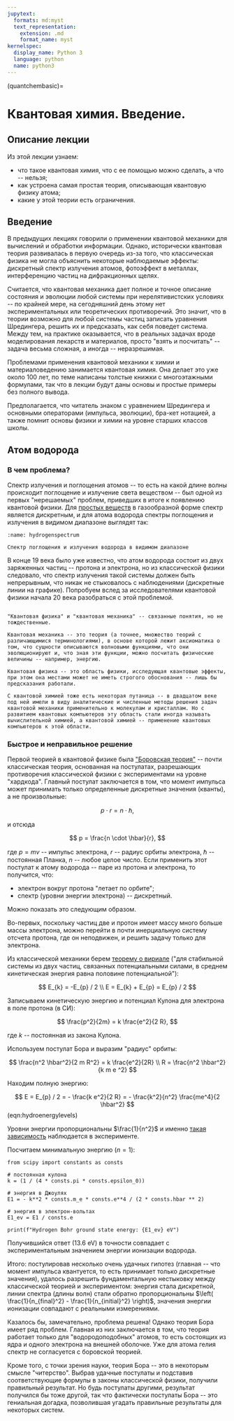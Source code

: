 ```yaml
---
jupytext:
  formats: md:myst
  text_representation:
    extension: .md
    format_name: myst
kernelspec:
  display_name: Python 3
  language: python
  name: python3
---
```


(quantchembasic)=

# Квантовая химия. Введение.

## Описание лекции

Из этой лекции узнаем:

- что такое квантовая химия, что с ее помощью можно сделать, а что -- нельзя;
- как устроена самая простая теория, описывающая квантовую физику атома;
- какие у этой теории есть ограничения.

## Введение

В предыдущих лекциях говорили о применении квантовой механики для вычислений и обработки информации. Однако, исторически квантовая теория развивалась в первую очередь из-за того, что классическая физика не могла объяснить некоторые наблюдаемые эффекты: дискретный спектр излучения атомов, фотоэффект в металлах, интерференцию частиц на дифракционных щелях.

Считается, что квантовая механика дает полное и точное описание состояния и эволюции любой системы при нерелятивистских условиях -- по крайней мере, на сегодняшний день этому нет экспериментальных или теоретических противоречий. Это значит, что в теории возможно для любой системы частиц записать уравнения Шредингера, решить их и предсказать, как себя поведет система. Между тем, на практике оказывается, что в реальных задачах вроде моделирования лекарств и материалов, просто "взять и посчитать" -- задача весьма сложная, а иногда -- неразрешимая.

Проблемами применения квантовой механики к химии и материаловедению занимается квантовая химия. Она делает это уже около 100 лет, по теме написаны толстые книжки с многоэтажными формулами, так что в лекции будут даны основы и простые примеры без полного вывода.

Предполагается, что читатель знаком с уравнением Шредингера и основными операторами (импульса, эволюции), бра-кет нотацией, а также помнит основы физики и химии на уровне старших классов школы.

## Атом водорода

### В чем проблема?

Спектр излучения и поглощения атомов -- то есть на какой длине волны происходит поглощение и излучение света веществом -- был одной из первых "нерешаемых" проблем, приведших в итоге к появлению квантовой физики. Для [простых веществ](https://ru.wikipedia.org/wiki/Простые_вещества) в газообразной форме спектр является дискретным, и для атома водорода спектры поглощения и излучения в видимом диапазоне выглядят так:

```{figure} /_static/problemsblock/quantchembasic/HydrogenSpectrum.png
:name: hydrogenspectrum

Спектр поглощения и излучения водорода в видимом диапазоне
```

В конце 19 века было уже известно, что атом водорода состоит из двух заряженных частиц -- протона и электрона, но из классической физики следовало, что спектр излучения такой системы должен быть непрерывным, что никак не стыковалось с наблюдениями (дискретные линии на графике). Попробуем вслед за исследователями квантовой физики начала 20 века разобраться с этой проблемой.

```{admonition} Про имена

"Квантовая физика" и "квантовая механика" -- связанные понятия, но не тождественные.

Квантовая механика -- это теория (а точнее, множество теорий с различающимися терминологиями), в основе которой лежит аксиоматика о том, что сущности описываются волновыми функциями, что они эволюционируют и, что зная эти функции, можно посчитать физические величины -- например, энергию.

Квантовая физика -- это область физики, исследующая квантовые эффекты, при этом она местами может не иметь строгого обоснования -- лишь бы предсказания работали.

С квантовой химией тоже есть некоторая путаница -- в двадцатом веке под ней имели в виду аналитические и численные методы решения задач квантовой механики применительно к молекулам и кристаллам. Но с развитием квантовых компьютеров эту область стали иногда называть вычислительной химией, а квантовой химией -- применение квантовых компьютеров к этой области.
```
### Быстрое и неправильное решение

Первой теорией в квантовой физике была ["Боровская теория"](https://ru.wikipedia.org/wiki/Боровская_модель_атома) -- почти классическая теория, основанная на постулатах, разрешающих противоречия классической физики с экспериментами на уровне "хардкода". Главный постулат заключается в том, что момент импульса может принимать только определенные дискретные значения (кванты), а не произвольные:

$$
p \cdot r = n \cdot \hbar,
$$

и отсюда

$$
p = \frac{n \cdot \hbar}{r},
$$

где $p = mv$ -- импульс электрона, $r$ -- радиус орбиты электрона, $\hbar$ -- постоянная Планка, $n$ -- любое целое число. Если применить этот постулат к атому водорода -- паре из протона и электрона, то получится, что:

- электрон вокруг протона "летает по орбите";
- спектр (уровни энергии электрона) -- дискретный.

Можно показать это следующим образом.

Во-первых, поскольку частиц две и протон имеет массу много больше массы электрона, можно перейти в почти инерциальную систему отсчета протона, где он неподвижен, и решить задачу только для электрона.

Из классической механики берем [теорему о вириале](https://ru.wikipedia.org/wiki/Вириал) ("для стабильной системы из двух частиц, связанных потенциальными силами, в среднем кинетическая энергия равна половине потенциальной"):

$$
E_{k} = -E_{p} / 2 \\
E = E_{k} + E_{p} = E_{p} / 2
$$

Записываем кинетическую энергию и потенциал Кулона для электрона в поле протона (в СИ):

$$
\frac{p^2}{2m} = k \frac{e^2}{2 R},
$$

где $k$ -- постоянная из закона Кулона.

Используем постулат Бора и выразим "радиус" орбиты:

$$
\frac{n^2 \hbar^2}{2 m R^2} = k \frac{e^2}{2R} \\
R = \frac{n^2 \hbar^2}{k m e ^2}
$$

Находим полную энергию:

$$
E = E_{p} / 2 = - \frac{k e^2}{2 R} = - \frac{k^2}{n^2} \frac{me^4}{2 \hbar^2}
$$ (eqn:hydroenergylevels)

Уровни энергии пропорциональны $\frac{1}{n^2}$ и именно [такая зависимость](https://en.wikipedia.org/wiki/Hydrogen_spectral_series) наблюдается в эксперименте.

Посчитаем минимальную энергию ($n = 1$):

```{code-cell} ipython3
from scipy import constants as consts

# постоянная кулона
k = (1 / (4 * consts.pi * consts.epsilon_0))

# энергия в Джоулях
E1 = - k**2 * consts.m_e * consts.e**4 / (2 * consts.hbar ** 2)

# энергия в электрон-вольтах
E1_ev = E1 / consts.e

print(f"Hydrogen Bohr ground state energy: {E1_ev} eV")
```

Получившийся ответ (13.6 eV) в точности совпадает с экспериментальным значением энергии ионизации водорода.

Итого: постулировав несколько очень удачных гипотез (главная -- что момент импульса квантуется, то есть принимает только дискретные значения), удалось разрешить фундаментальную нестыковку между классической теорией и экспериментом: энергия стала дискретной, линии спектра (длины волн) стали обратно пропорциональны $\left( \frac{1}{n_{final}^2} - \frac{1}{n_{initial}^2} \right)$, значения энергии ионизации совпадают с реальными измерениями.

Казалось бы, замечательно, проблема решена! Однако теория Бора имеет ряд проблем. Главная из них заключается в том, что теория работает только для "водородоподобных" атомов, то есть состоящих из ядра и одного электрона на внешней оболочке. Уже для атома гелия спектр не согласуется с боровской теорией.

Кроме того, с точки зрения науки, теория Бора -- это в некоторым смысле "читерство". Выбрав удачные постулаты и подставив соответствующие формулы в законы классической физики, получили правильный результат. Но будь постулаты другими, результат получился бы тоже другой, так что фактически постулаты Бора -- это гениальная догадка, позволившая угадать правильные результаты для некоторых систем.

